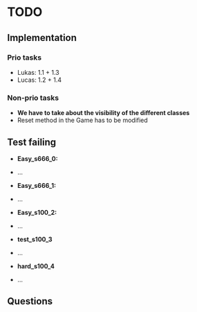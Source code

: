 # TODO
## Implementation
### Prio tasks
* Lukas: 1.1 + 1.3
* Lucas: 1.2 + 1.4

### Non-prio tasks
* <b> We have to take about the visibility of the different classes </b>
* Reset method in the Game has to be modified

## Test failing
* <b>Easy_s666_0:</b>
- ...
* <b>Easy_s666_1:</b>
- ...
* <b>Easy_s100_2:</b>
- ...
* <b>test_s100_3</b>
- ...
* <b>hard_s100_4</b>
- ...


## Questions


